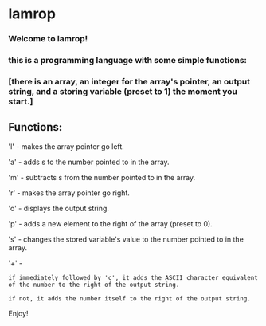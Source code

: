 # lamrop
### Welcome to lamrop!
### this is a programming language with some simple functions:

### [there is an array, an integer for the array's pointer, an output string, and a storing variable (preset to 1) the moment you start.]

## Functions:

'l' - makes the array pointer go left. 

'a' - adds s to the number pointed to in the array.

'm' - subtracts s from the number pointed to in the array.

'r' - makes the array pointer go right.

'o' - displays the output string.

'p' - adds a new element to the right of the array (preset to 0).

's' - changes the stored variable's value to the number pointed to in the array.

'+' -

    if immediately followed by 'c', it adds the ASCII character equivalent of the number to the right of the output string.
    
    if not, it adds the number itself to the right of the output string.
    
Enjoy!
